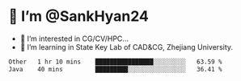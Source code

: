 # 👋 I’m @SankHyan24

- 👀 I’m interested in CG/CV/HPC...
- 🌱 I’m learning in State Key Lab of CAD&CG, Zhejiang University.

<!---
SankHyan24/SankHyan24 is a ✨ special ✨ repository because its `README.md` (this file) appears on your GitHub profile.
You can click the Preview link to take a look at your changes.
--->
<!--START_SECTION:waka-->

```txt
Other   1 hr 10 mins    ████████████████░░░░░░░░░   63.59 %
Java    40 mins         █████████░░░░░░░░░░░░░░░░   36.41 %
```

<!--END_SECTION:waka-->
